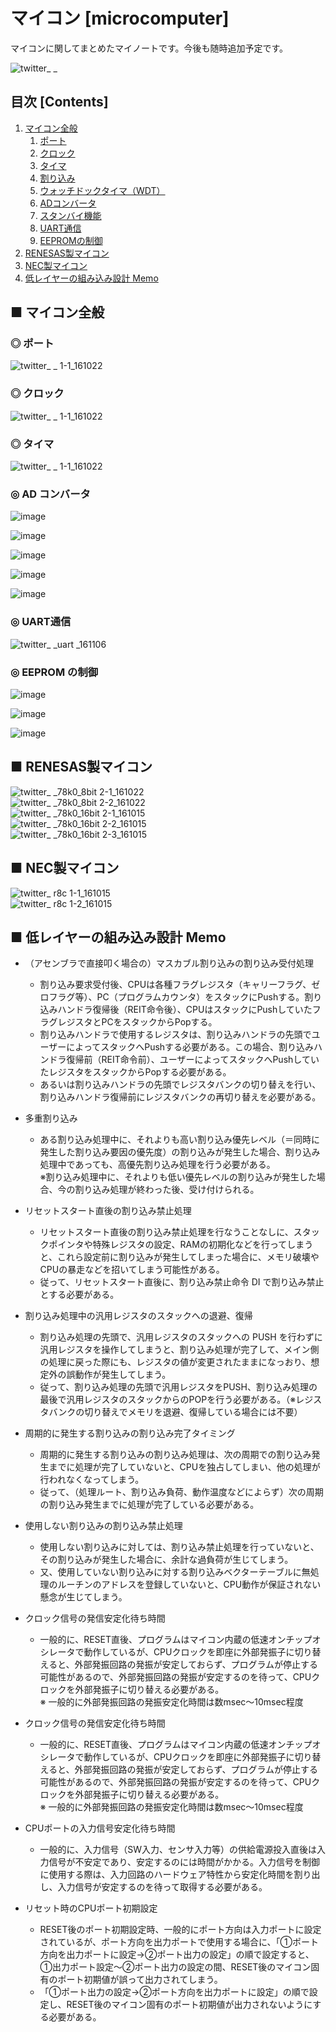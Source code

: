 # マイコン [microcomputer]

マイコンに関してまとめたマイノートです。今後も随時追加予定です。

![twitter_ _](https://user-images.githubusercontent.com/25688193/29314524-4b65016c-81f9-11e7-8b6a-b7409839db79.png)

## 目次 [Contents]

1. [マイコン全般](#マイコン全般)
    1. [ポート](#ポート)
    1. [クロック](#クロック)
    1. [タイマ](#タイマ)
    1. [割り込み](#割り込み)
    1. [ウォッチドックタイマ（WDT）](#ウォッチドックタイマ（WDT）)
    1. [ADコンバータ](#ADコンバータ)
    1. [スタンバイ機能](#スタンバイ機能)
    1. [UART通信](#UART通信)
    1. [EEPROMの制御](#EEPROMの制御)
1. [RENESAS製マイコン](#RENESAS製マイコン)
1. [NEC製マイコン](#NEC製マイコン)
1. [低レイヤーの組み込み設計 Memo](#低レイヤーの組み込み設計Memo)


<a id="マイコン全般"></a>

## ■ マイコン全般

<a id="ポート"></a>

### ◎ ポート
![twitter_ _ 1-1_161022](https://user-images.githubusercontent.com/25688193/29314528-4f568fa2-81f9-11e7-91d7-7de8a7190ffd.png)<br>


<a id="クロック"></a>

### ◎ クロック
![twitter_ _ 1-1_161022](https://user-images.githubusercontent.com/25688193/29314536-55233872-81f9-11e7-9f9f-cfed72b9863f.png)<br>


<a id="タイマ"></a>

### ◎ タイマ
![twitter_ _ 1-1_161022](https://user-images.githubusercontent.com/25688193/29314540-5965fdb6-81f9-11e7-8f31-36048d3cafbc.png)<br>

<a id="ADコンバータ"></a>

### ◎ AD コンバータ
![image](https://user-images.githubusercontent.com/25688193/47918039-b41a3800-deee-11e8-8faf-6ad4799bea81.png)<br>

![image](https://user-images.githubusercontent.com/25688193/47918069-cac08f00-deee-11e8-8767-58fbd3d7be28.png)<br>

![image](https://user-images.githubusercontent.com/25688193/47918174-1a9f5600-deef-11e8-9443-aa8e29e7dbd1.png)<br>

![image](https://user-images.githubusercontent.com/25688193/47918213-34409d80-deef-11e8-9101-b54f9188a499.png)<br>

![image](https://user-images.githubusercontent.com/25688193/47918236-46bad700-deef-11e8-8274-dc1a54df33e2.png)<br>


<a id="UART通信"></a>

### ◎ UART通信
![twitter_ _uart _161106](https://user-images.githubusercontent.com/25688193/29314545-5cac243c-81f9-11e7-8790-e0d7be97b2d0.png)<br>


<a id="EEPROMの制御"></a>

### ◎ EEPROM の制御
![image](https://user-images.githubusercontent.com/25688193/47918268-6f42d100-deef-11e8-8a6f-fb9d8344138d.png)<br>

![image](https://user-images.githubusercontent.com/25688193/47918319-9ac5bb80-deef-11e8-8be9-a386eaecea06.png)<br>

![image](https://user-images.githubusercontent.com/25688193/47918358-b3ce6c80-deef-11e8-93fd-3f1ca57dc4b8.png)<br>


<a id="RENESAS製マイコン"></a>

## ■ RENESAS製マイコン

![twitter_ _78k0_8bit 2-1_161022](https://user-images.githubusercontent.com/25688193/29314553-631325fa-81f9-11e7-85fe-a0c4d5e01320.png)<br>
![twitter_ _78k0_8bit 2-2_161022](https://user-images.githubusercontent.com/25688193/29314554-6336d9e6-81f9-11e7-891f-a27433211217.png)<br>
![twitter_ _78k0_16bit 2-1_161015](https://user-images.githubusercontent.com/25688193/29314557-6356d854-81f9-11e7-9a41-a93fa3bcaa12.png)<br>
![twitter_ _78k0_16bit 2-2_161015](https://user-images.githubusercontent.com/25688193/29314555-63418346-81f9-11e7-835a-26226c6bada8.png)<br>
![twitter_ _78k0_16bit 2-3_161015](https://user-images.githubusercontent.com/25688193/29314556-634f2a78-81f9-11e7-8313-3c33f2fe22df.png)<br>


<a id="NEC製マイコン"></a>

## ■ NEC製マイコン

![twitter_ _r8c_ 1-1_161015](https://user-images.githubusercontent.com/25688193/29314561-6b1dbc06-81f9-11e7-9c08-b39a7a25f07b.png)<br>
![twitter_ _r8c_ 1-2_161015](https://user-images.githubusercontent.com/25688193/29314562-6b406a26-81f9-11e7-9af1-bd1a1da5eb38.png)<br>


<a id="低レイヤーの組み込み設計Memo"></a>

## ■ 低レイヤーの組み込み設計 Memo

- （アセンブラで直接叩く場合の）マスカブル割り込みの割り込み受付処理
    - 割り込み要求受付後、CPUは各種フラグレジスタ（キャリーフラグ、ゼロフラグ等）、PC（プログラムカウンタ）をスタックにPushする。割り込みハンドラ復帰後（REIT命令後）、CPUはスタックにPushしていたフラグレジスタとPCをスタックからPopする。
    - 割り込みハンドラで使用するレジスタは、割り込みハンドラの先頭でユーザーによってスタックへPushする必要がある。この場合、割り込みハンドラ復帰前（REIT命令前）、ユーザーによってスタックへPushしていたレジスタをスタックからPopする必要がある。
    - あるいは割り込みハンドラの先頭でレジスタバンクの切り替えを行い、割り込みハンドラ復帰前にレジスタバンクの再切り替えを必要がある。


- 多重割り込み
    - ある割り込み処理中に、それよりも高い割り込み優先レベル（＝同時に発生した割り込み要因の優先度）の割り込みが発生した場合、割り込み処理中であっても、高優先割り込み処理を行う必要がある。<br>
    ※割り込み処理中に、それよりも低い優先レベルの割り込みが発生した場合、今の割り込み処理が終わった後、受け付けられる。

- リセットスタート直後の割り込み禁止処理
    - リセットスタート直後の割り込み禁止処理を行なうことなしに、スタックポインタや特殊レジスタの設定、RAMの初期化などを行ってしまうと、これら設定前に割り込みが発生してしまった場合に、メモリ破壊やCPUの暴走などを招いてしまう可能性がある。
    - 従って、リセットスタート直後に、割り込み禁止命令 DI で割り込み禁止とする必要がある。

- 割り込み処理中の汎用レジスタのスタックへの退避、復帰
    - 割り込み処理の先頭で、汎用レジスタのスタックへの PUSH を行わずに汎用レジスタを操作してしまうと、割り込み処理が完了して、メイン側の処理に戻った際にも、レジスタの値が変更されたままになっおり、想定外の誤動作が発生してしまう。
    - 従って、割り込み処理の先頭で汎用レジスタをPUSH、割り込み処理の最後で汎用レジスタのスタックからのPOPを行う必要がある。（※レジスタバンクの切り替えでメモリを退避、復帰している場合には不要）

- 周期的に発生する割り込みの割り込み完了タイミング
    - 周期的に発生する割り込みの割り込み処理は、次の周期での割り込み発生までに処理が完了していないと、CPUを独占してしまい、他の処理が行われなくなってしまう。
    - 従って、（処理ルート、割り込み負荷、動作温度などによらず）次の周期の割り込み発生までに処理が完了している必要がある。

- 使用しない割り込みの割り込み禁止処理
    - 使用しない割り込みに対しては、割り込み禁止処理を行っていないと、その割り込みが発生した場合に、余計な過負荷が生じてしまう。
    - 又、使用していない割り込みに対する割り込みベクターテーブルに無処理のルーチンのアドレスを登録していないと、CPU動作が保証されない懸念が生じてしまう。

- クロック信号の発信安定化待ち時間
    - 一般的に、RESET直後、プログラムはマイコン内蔵の低速オンチップオシレータで動作しているが、CPUクロックを即座に外部発振子に切り替えると、外部発振回路の発振が安定しておらず、プログラムが停止する可能性があるので、外部発振回路の発振が安定するのを待って、CPUクロックを外部発振子に切り替える必要がある。<br>
    ※ 一般的に外部発振回路の発振安定化時間は数msec～10msec程度

- クロック信号の発信安定化待ち時間
    - 一般的に、RESET直後、プログラムはマイコン内蔵の低速オンチップオシレータで動作しているが、CPUクロックを即座に外部発振子に切り替えると、外部発振回路の発振が安定しておらず、プログラムが停止する可能性があるので、外部発振回路の発振が安定するのを待って、CPUクロックを外部発振子に切り替える必要がある。<br>
    ※ 一般的に外部発振回路の発振安定化時間は数msec～10msec程度

- CPUポートの入力信号安定化待ち時間
    - 一般的に、入力信号（SW入力、センサ入力等）の供給電源投入直後は入力信号が不安定であり、安定するのには時間がかかる。入力信号を制御に使用する際は、入力回路のハードウェア特性から安定化時間を割り出し、入力信号が安定するのを待って取得する必要がある。

- リセット時のCPUポート初期設定
    - RESET後のポート初期設定時、一般的にポート方向は入力ポートに設定されているが、ポート方向を出力ポートで使用する場合に、「①ポート方向を出力ポートに設定→②ポート出力の設定」の順で設定すると、①出力ポート設定～②ポート出力の設定の間、RESET後のマイコン固有のポート初期値が誤って出力されてしまう。
    - 「①ポート出力の設定→②ポート方向を出力ポートに設定」の順で設定し、RESET後のマイコン固有のポート初期値が出力されないようにする必要がある。

